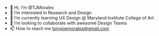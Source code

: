 - 👋 Hi, I’m @TJMorales
- 👀 I’m interested in Research and Design
- 🌱 I’m currently learning UX Design @ Maryland Institute College of Art
- 💞️ I’m looking to collaborate with awesome Design Teams
- 📫 How to reach me tonyjoemorales@gmail.com

<!---
TJMorales/TJMorales is a ✨ special ✨ repository because its `README.md` (this file) appears on your GitHub profile.
You can click the Preview link to take a look at your changes.
--->
